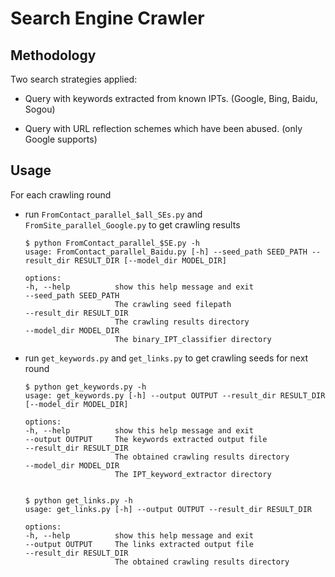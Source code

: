 # Search Engine Crawler

## Methodology

Two search strategies applied:

- Query with keywords extracted from known IPTs. (Google, Bing, Baidu, Sogou)

- Query with URL reflection schemes which have been abused. (only Google supports)

## Usage

For each crawling round

- run `FromContact_parallel_$all_SEs.py` and `FromSite_parallel_Google.py` to get crawling results

    ```shell
    $ python FromContact_parallel_$SE.py -h
    usage: FromContact_parallel_Baidu.py [-h] --seed_path SEED_PATH --result_dir RESULT_DIR [--model_dir MODEL_DIR]
    
    options:
    -h, --help          show this help message and exit
    --seed_path SEED_PATH
                        The crawling seed filepath
    --result_dir RESULT_DIR
                        The crawling results directory
    --model_dir MODEL_DIR
                        The binary_IPT_classifier directory
    ```

- run `get_keywords.py` and `get_links.py` to get crawling seeds for next round

    ```shell
    $ python get_keywords.py -h
    usage: get_keywords.py [-h] --output OUTPUT --result_dir RESULT_DIR [--model_dir MODEL_DIR]
    
    options:
    -h, --help          show this help message and exit
    --output OUTPUT     The keywords extracted output file
    --result_dir RESULT_DIR
                        The obtained crawling results directory
    --model_dir MODEL_DIR
                        The IPT_keyword_extractor directory


    $ python get_links.py -h
    usage: get_links.py [-h] --output OUTPUT --result_dir RESULT_DIR

    options:
    -h, --help          show this help message and exit
    --output OUTPUT     The links extracted output file
    --result_dir RESULT_DIR
                        The obtained crawling results directory
    ```